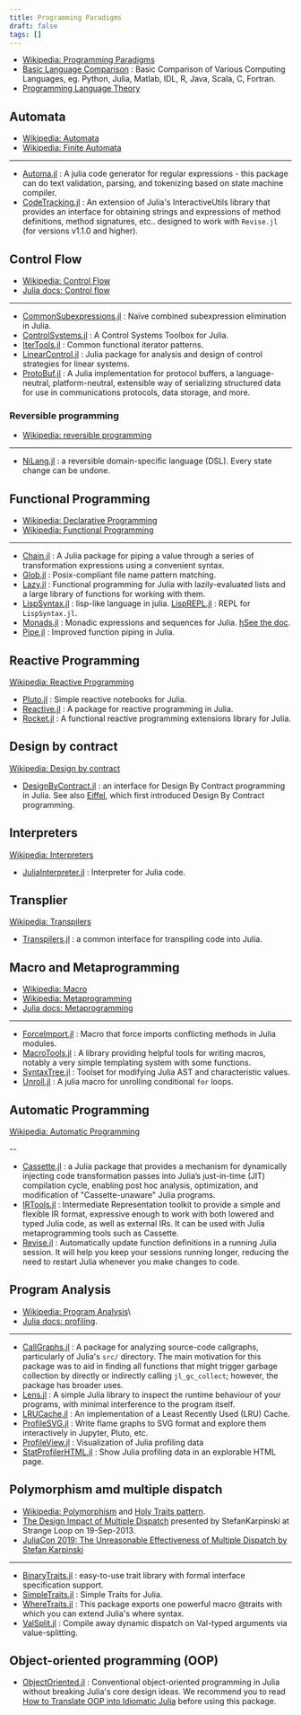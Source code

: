 ```yaml
---
title: Programming Paradigms
draft: false
tags: []
---
```


- [Wikipedia: Programming Paradigms](https://en.wikipedia.org/wiki/Programming_paradigm)
- [Basic Language Comparison](https://github.com/JulesKouatchou/basic_language_comparison) : Basic Comparison of Various Computing Languages, eg. Python, Julia, Matlab, IDL, R, Java, Scala, C, Fortran.
- [Programming Language Theory](https://github.com/steshaw/plt)

## Automata

- [Wikipedia: Automata](https://en.wikipedia.org/wiki/Category:Automata_(computation))
- [Wikipedia: Finite Automata](https://en.wikipedia.org/wiki/Category:Finite_automata)

---

- [Automa.jl](https://github.com/BioJulia/Automa.jl) : A julia code generator for regular expressions - this package can do text validation, parsing, and tokenizing based on state machine compiler.
- [CodeTracking.jl](https://github.com/timholy/CodeTracking.jl) : An extension of Julia's InteractiveUtils library that provides an interface for obtaining strings and expressions of method definitions, method signatures, etc.. designed to work with `Revise.jl` (for versions v1.1.0 and higher).


## Control Flow

- [Wikipedia: Control Flow](https://en.wikipedia.org/wiki/Category:Control_flow)
- [Julia docs: Control flow](https://docs.julialang.org/en/v1/manual/control-flow/)

---


- [CommonSubexpressions.jl](https://github.com/rdeits/CommonSubexpressions.jl) : Naïve combined subexpression elimination in Julia.
- [ControlSystems.jl](https://github.com/JuliaControl/ControlSystems.jl) : A Control Systems Toolbox for Julia.
- [IterTools.jl](https://github.com/JuliaCollections/IterTools.jl) : Common functional iterator patterns.
- [LinearControl.jl](https://github.com/jemofthewest/LinearControl.jl) : Julia package for analysis and design of control strategies for linear systems.
- [ProtoBuf.jl](https://github.com/JuliaIO/ProtoBuf.jl) : A Julia implementation for protocol buffers, a language-neutral, platform-neutral, extensible way of serializing structured data for use in communications protocols, data storage, and more.

### Reversible programming

- [Wikipedia: reversible programming](https://en.wikipedia.org/wiki/Reversible_computing)

---

- [NiLang.jl](https://github.com/GiggleLiu/NiLang.jl) : a reversible domain-specific language (DSL). Every state change can be undone.

## Functional Programming

- [Wikipedia: Declarative Programming](https://en.wikipedia.org/wiki/Declarative_programming)
- [Wikipedia: Functional Programming](https://en.wikipedia.org/wiki/Functional_programming)

---

- [Chain.jl](https://github.com/jkrumbiegel/Chain.jl) : A Julia package for piping a value through a series of transformation expressions using a convenient syntax.
- [Glob.jl](https://github.com/vtjnash/Glob.jl) : Posix-compliant file name pattern matching.
- [Lazy.jl](https://github.com/MikeInnes/Lazy.jl) : Functional programming for Julia with lazily-evaluated lists and a large library of functions for working with them.
- [LispSyntax.jl](https://github.com/swadey/LispSyntax.jl) : lisp-like language in julia. [LispREPL.jl](https://github.com/swadey/LispREPL.jl) : REPL for `LispSyntax.jl`.
- [Monads.jl](https://github.com/pao/Monads.jl) : Monadic expressions and sequences for Julia. [hSee the doc](https://monadsjl.readthedocs.io/en/latest/).
- [Pipe.jl](https://github.com/oxinabox/Pipe.jl) : Improved function piping in Julia.

## Reactive Programming

[Wikipedia: Reactive Programming](https://en.wikipedia.org/wiki/Reactive_programming)

- [Pluto.jl](https://github.com/fonsp/Pluto.jl) : Simple reactive notebooks for Julia.
- [Reactive.jl](https://github.com/JuliaGizmos/Reactive.jl) : A package for reactive programming in Julia.
- [Rocket.jl](https://github.com/biaslab/Rocket.jl) : A functional reactive programming extensions library for Julia.

## Design by contract

[Wikipedia: Design by contract](https://en.wikipedia.org/wiki/Design_by_contract)

- [DesignByContract.jl](https://github.com/ghaetinger/DesignByContract.jl) : an interface for Design By Contract programming in Julia. See also [Eiffel](https://www.eiffel.org/doc/eiffel/Learning_Eiffel), which first introduced Design By Contract programming.

## Interpreters

[Wikipedia: Interpreters](https://en.wikipedia.org/wiki/Category:Interpreters_(computing))

- [JuliaInterpreter.jl](https://github.com/JuliaDebug/JuliaInterpreter.jl) : Interpreter for Julia code.

## Transplier

[Wikipedia: Transpilers](https://en.wikipedia.org/wiki/Source-to-source_compiler)

- [Transpilers.jl](https://github.com/kskyten/Transpilers.jl) : a common interface for transpiling code into Julia.

## Macro and Metaprogramming

- [Wikipedia: Macro](https://en.wikipedia.org/wiki/Macro_(computer_science))
- [Wikipedia: Metaprogramming](https://en.wikipedia.org/wiki/Metaprogramming)
- [Julia docs: Metaprogramming](https://docs.julialang.org/en/v1/manual/metaprogramming/#Metaprogramming)

---

- [ForceImport.jl](https://github.com/chakravala/ForceImport.jl) : Macro that force imports conflicting methods in Julia modules.
- [MacroTools.jl](https://github.com/FluxML/MacroTools.jl) : A library providing helpful tools for writing macros, notably a very simple templating system with some functions.
- [SyntaxTree.jl](https://github.com/chakravala/SyntaxTree.jl) : Toolset for modifying Julia AST and characteristic values.
- [Unroll.jl](https://github.com/StephenVavasis/Unroll.jl) : A julia macro for unrolling conditional `for` loops.


## Automatic Programming

[Wikipedia: Automatic Programming](https://en.wikipedia.org/wiki/Automatic_programming)

--

- [Cassette.jl](https://github.com/JuliaLabs/Cassette.jl) : a Julia package that provides a mechanism for dynamically injecting code transformation passes into Julia’s just-in-time (JIT) compilation cycle, enabling post hoc analysis, optimization, and modification of "Cassette-unaware" Julia programs.
- [IRTools.jl](https://github.com/FluxML/IRTools.jl) : Intermediate Representation toolkit to provide a simple and flexible IR format, expressive enough to work with both lowered and typed Julia code, as well as external IRs. It can be used with Julia metaprogramming tools such as Cassette.
- [Revise.jl](https://github.com/timholy/Revise.jl) : Automatically update function definitions in a running Julia session. It will help you keep your sessions running longer, reducing the need to restart Julia whenever you make changes to code.

## Program Analysis


- [Wikipedia: Program Analysis](https://en.wikipedia.org/wiki/Category:Program_analysis)\
- [Julia docs: profiling](https://docs.julialang.org/en/v1/manual/profile/).

---

- [CallGraphs.jl](https://github.com/timholy/CallGraphs.jl) : A package for analyzing source-code callgraphs, particularly of Julia's `src/` directory. The main motivation for this package was to aid in finding all functions that might trigger garbage collection by directly or indirectly calling `jl_gc_collect`; however, the package has broader uses.
- [Lens.jl](https://github.com/zenna/Lens.jl) : A simple Julia library to inspect the runtime behaviour of your programs, with minimal interference to the program itself.
- [LRUCache.jl](https://github.com/JuliaCollections/LRUCache.jl) : An implementation of a Least Recently Used (LRU) Cache.
- [ProfileSVG.jl](https://github.com/kimikage/ProfileSVG.jl) : Write flame graphs to SVG format and explore them interactively in Jupyter, Pluto, etc.
- [ProfileView.jl](https://github.com/timholy/ProfileView.jl) : Visualization of Julia profiling data
- [StatProfilerHTML.jl](https://github.com/tkluck/StatProfilerHTML.jl) : Show Julia profiling data in an explorable HTML page.

## Polymorphism amd multiple dispatch

- [Wikipedia: Polymorphism](https://en.wikipedia.org/wiki/Category:Polymorphism_(computer_science)) and [Holy Traits pattern](https://ahsmart.com/pub/holy-traits-design-patterns-and-best-practice-book.html).
- [The Design Impact of Multiple Dispatch](https://nbviewer.jupyter.org/gist/StefanKarpinski/b8fe9dbb36c1427b9f22) presented by StefanKarpinski at Strange Loop on 19-Sep-2013.
- [JuliaCon 2019: The Unreasonable Effectiveness of Multiple Dispatch by Stefan Karpinski](https://youtu.be/kc9HwsxE1OY)

---

- [BinaryTraits.jl](https://github.com/tk3369/BinaryTraits.jl) : easy-to-use trait library with formal interface specification support.
- [SimpleTraits.jl](https://github.com/mauro3/SimpleTraits.jl) : Simple Traits for Julia.
- [WhereTraits.jl](https://github.com/jolin-io/WhereTraits.jl) : This package exports one powerful macro @traits with which you can extend Julia's where syntax.
- [ValSplit.jl](https://github.com/ztangent/ValSplit.jl) : Compile away dynamic dispatch on Val-typed arguments via value-splitting.

## Object-oriented programming (OOP)

- [ObjectOriented.jl](https://github.com/Suzhou-Tongyuan/ObjectOriented.jl) : Conventional object-oriented programming in Julia without breaking Julia's core design ideas. We recommend you to read [How to Translate OOP into Idiomatic Julia](https://suzhou-tongyuan.github.io/ObjectOriented.jl/dev/how-to-translate-oop-into-julia) before using this package.
